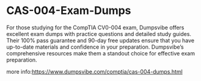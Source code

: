 # CAS-004-Exam-Dumps
For those studying for the CompTIA CV0-004 exam, Dumpsvibe offers excellent exam dumps with practice questions and detailed study guides. Their 100% pass guarantee and 90-day free updates ensure that you have up-to-date materials and confidence in your preparation. Dumpsvibe’s comprehensive resources make them a standout choice for effective exam preparation.

more info:https://www.dumpsvibe.com/comptia/cas-004-dumps.html
